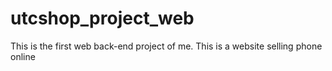 # utcshop_project_web
This is the first web back-end project of me. This is a website selling phone online
